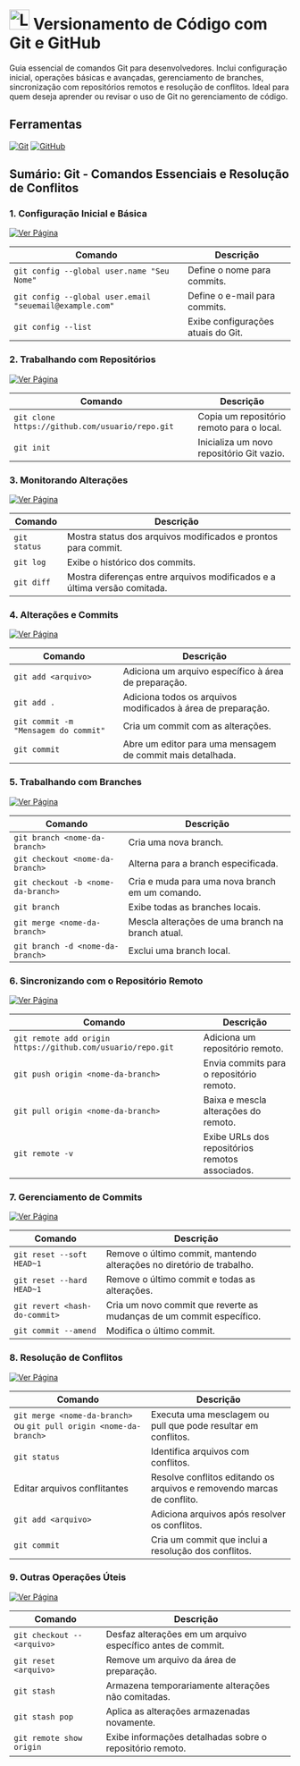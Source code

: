 <h1>
    <a href="https://git-scm.com/"><img alingn="center" alt="Logo git" width="36px" src="https://git-scm.com/images/logos/downloads/Git-Icon-1788C.svg"></a>
    <span> Versionamento de Código com Git e GitHub</span>
</h1>


<p alingn="justify" >Guia essencial de comandos Git para desenvolvedores. Inclui configuração inicial, operações básicas e avançadas, gerenciamento de branches, sincronização com repositórios remotos e resolução de conflitos. Ideal para quem deseja aprender ou revisar o uso de Git no gerenciamento de código.</p>

## Ferramentas
[![Git](https://img.shields.io/badge/Git-000?style=for-the-badge&logo=git&logoColor=E94D5F)](https://git-scm.com/doc) 
[![GitHub](https://img.shields.io/badge/GitHub-000?style=for-the-badge&logo=github&logoColor=30A3DC)](https://docs.github.com/)
<br>

## Sumário: Git - Comandos Essenciais e Resolução de Conflitos

### 1. Configuração Inicial e Básica
[![Ver Página](https://img.shields.io/badge/Ver%20Página-FFFFFF?style=for-the-badge&logo=github&logoColor=000)](https://github.com/Daniel-da-Silva-Alves/Versionamento-de-codigo-com-Git-e-Github/blob/main/Arquivos/pagina_1.md)


| Comando                                 | Descrição                                                    |
|-----------------------------------------|--------------------------------------------------------------|
| `git config --global user.name "Seu Nome"` | Define o nome para commits.                                |
| `git config --global user.email "seuemail@example.com"` | Define o e-mail para commits.                              |
| `git config --list`                     | Exibe configurações atuais do Git.                           |

### 2. Trabalhando com Repositórios
[![Ver Página](https://img.shields.io/badge/Ver%20Página-FFFFFF?style=for-the-badge&logo=github&logoColor=000)]([LINK_AQUI](https://github.com/Daniel-da-Silva-Alves/Versionamento-de-codigo-com-Git-e-Github/blob/main/Arquivos/pagina_2.md))

| Comando                                 | Descrição                                                    |
|-----------------------------------------|--------------------------------------------------------------|
| `git clone https://github.com/usuario/repo.git` | Copia um repositório remoto para o local.                    |
| `git init`                             | Inicializa um novo repositório Git vazio.                    |

### 3. Monitorando Alterações
[![Ver Página](https://img.shields.io/badge/Ver%20Página-FFFFFF?style=for-the-badge&logo=github&logoColor=000)](https://github.com/Daniel-da-Silva-Alves/Versionamento-de-codigo-com-Git-e-Github/blob/main/Arquivos/pagina_3.md)

| Comando                                 | Descrição                                                    |
|-----------------------------------------|--------------------------------------------------------------|
| `git status`                           | Mostra status dos arquivos modificados e prontos para commit. |
| `git log`                              | Exibe o histórico dos commits.                               |
| `git diff`                             | Mostra diferenças entre arquivos modificados e a última versão comitada. |

### 4. Alterações e Commits
[![Ver Página](https://img.shields.io/badge/Ver%20Página-FFFFFF?style=for-the-badge&logo=github&logoColor=000)](https://github.com/Daniel-da-Silva-Alves/Versionamento-de-codigo-com-Git-e-Github/blob/main/Arquivos/pagina_4.md)

| Comando                                 | Descrição                                                    |
|-----------------------------------------|--------------------------------------------------------------|
| `git add <arquivo>`                    | Adiciona um arquivo específico à área de preparação.        |
| `git add .`                            | Adiciona todos os arquivos modificados à área de preparação.|
| `git commit -m "Mensagem do commit"`   | Cria um commit com as alterações.                           |
| `git commit`                           | Abre um editor para uma mensagem de commit mais detalhada.   |

### 5. Trabalhando com Branches
[![Ver Página](https://img.shields.io/badge/Ver%20Página-FFFFFF?style=for-the-badge&logo=github&logoColor=000)](https://github.com/Daniel-da-Silva-Alves/Versionamento-de-codigo-com-Git-e-Github/blob/main/Arquivos/pagina_5.md)

| Comando                                 | Descrição                                                    |
|-----------------------------------------|--------------------------------------------------------------|
| `git branch <nome-da-branch>`          | Cria uma nova branch.                                       |
| `git checkout <nome-da-branch>`        | Alterna para a branch especificada.                         |
| `git checkout -b <nome-da-branch>`     | Cria e muda para uma nova branch em um comando.             |
| `git branch`                           | Exibe todas as branches locais.                             |
| `git merge <nome-da-branch>`           | Mescla alterações de uma branch na branch atual.            |
| `git branch -d <nome-da-branch>`       | Exclui uma branch local.                                    |

### 6. Sincronizando com o Repositório Remoto
[![Ver Página](https://img.shields.io/badge/Ver%20Página-FFFFFF?style=for-the-badge&logo=github&logoColor=000)](https://github.com/Daniel-da-Silva-Alves/Versionamento-de-codigo-com-Git-e-Github/blob/main/Arquivos/pagina_6.md)

| Comando                                 | Descrição                                                    |
|-----------------------------------------|--------------------------------------------------------------|
| `git remote add origin https://github.com/usuario/repo.git` | Adiciona um repositório remoto.                              |
| `git push origin <nome-da-branch>`     | Envia commits para o repositório remoto.                    |
| `git pull origin <nome-da-branch>`     | Baixa e mescla alterações do remoto.                        |
| `git remote -v`                        | Exibe URLs dos repositórios remotos associados.              |

### 7. Gerenciamento de Commits
[![Ver Página](https://img.shields.io/badge/Ver%20Página-FFFFFF?style=for-the-badge&logo=github&logoColor=000)](https://github.com/Daniel-da-Silva-Alves/Versionamento-de-codigo-com-Git-e-Github/blob/main/Arquivos/pagina_7.md)

| Comando                                 | Descrição                                                    |
|-----------------------------------------|--------------------------------------------------------------|
| `git reset --soft HEAD~1`              | Remove o último commit, mantendo alterações no diretório de trabalho. |
| `git reset --hard HEAD~1`              | Remove o último commit e todas as alterações.              |
| `git revert <hash-do-commit>`           | Cria um novo commit que reverte as mudanças de um commit específico. |
| `git commit --amend`                    | Modifica o último commit.                                   |

### 8. Resolução de Conflitos
[![Ver Página](https://img.shields.io/badge/Ver%20Página-FFFFFF?style=for-the-badge&logo=github&logoColor=000)](https://github.com/Daniel-da-Silva-Alves/Versionamento-de-codigo-com-Git-e-Github/blob/main/Arquivos/pagina_8.md)

| Comando                                 | Descrição                                                    |
|-----------------------------------------|--------------------------------------------------------------|
| `git merge <nome-da-branch>` ou `git pull origin <nome-da-branch>` | Executa uma mesclagem ou pull que pode resultar em conflitos. |
| `git status`                           | Identifica arquivos com conflitos.                          |
| Editar arquivos conflitantes            | Resolve conflitos editando os arquivos e removendo marcas de conflito. |
| `git add <arquivo>`                    | Adiciona arquivos após resolver os conflitos.               |
| `git commit`                           | Cria um commit que inclui a resolução dos conflitos.        |

### 9. Outras Operações Úteis
[![Ver Página](https://img.shields.io/badge/Ver%20Página-FFFFFF?style=for-the-badge&logo=github&logoColor=000)](https://github.com/Daniel-da-Silva-Alves/Versionamento-de-codigo-com-Git-e-Github/blob/main/Arquivos/pagina_9.md)

| Comando                                 | Descrição                                                    |
|-----------------------------------------|--------------------------------------------------------------|
| `git checkout -- <arquivo>`            | Desfaz alterações em um arquivo específico antes de commit. |
| `git reset <arquivo>`                  | Remove um arquivo da área de preparação.                    |
| `git stash`                            | Armazena temporariamente alterações não comitadas.          |
| `git stash pop`                        | Aplica as alterações armazenadas novamente.                 |
| `git remote show origin`               | Exibe informações detalhadas sobre o repositório remoto.    |
